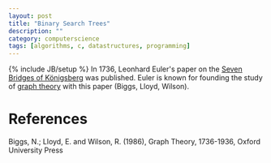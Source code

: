 ```yaml
---
layout: post
title: "Binary Search Trees"
description: ""
category: computerscience
tags: [algorithms, c, datastructures, programming]
---
```

{% include JB/setup %}
In 1736, Leonhard Euler's paper on the
[Seven Bridges of Königsberg](http://en.wikipedia.org/wiki/Seven_Bridges_of_K%C3%B6nigsberg)
was published.
Euler is known for founding the study of
[graph theory](http://en.wikipedia.org/wiki/Graph_Theory)
with this paper (Biggs, Lloyd, Wilson).

# References
Biggs, N.; Lloyd, E. and Wilson, R. (1986), Graph Theory, 1736-1936, Oxford University Press
